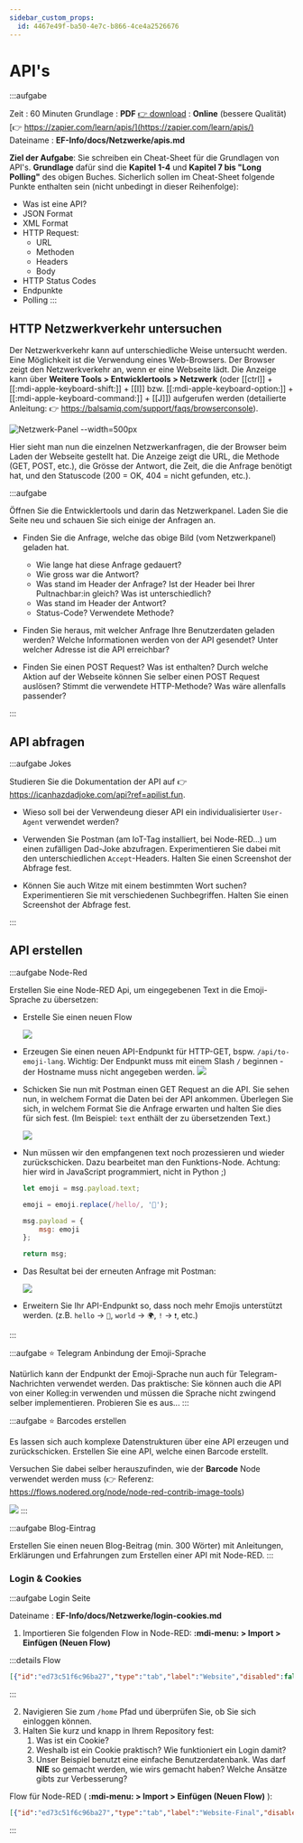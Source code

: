 ```yaml
---
sidebar_custom_props:
  id: 4467e49f-ba50-4e7c-b866-4ce4a2526676
---
```

# API's

:::aufgabe

<Answer type="state" webKey="f298a852-af85-49b5-b03f-8a35a33d48cb" />

Zeit
: 60 Minuten
Grundlage
: **PDF** [👉 download](assets/zappier-apis.pdf)
: **Online** (bessere Qualität) [👉 https://zapier.com/learn/apis/](https://zapier.com/learn/apis/)
Dateiname
: __EF-Info/docs/Netzwerke/apis.md__

**Ziel der Aufgabe**: Sie schreiben ein Cheat-Sheet für die Grundlagen von API's. **Grundlage** dafür sind die **Kapitel 1-4** und **Kapitel 7 bis "Long Polling"** des obigen Buches. Sicherlich sollen im Cheat-Sheet folgende Punkte enthalten sein (nicht unbedingt in dieser Reihenfolge):
- Was ist eine API? 
- JSON Format
- XML Format
- HTTP Request: 
  - URL
  - Methoden
  - Headers
  - Body
- HTTP Status Codes
- Endpunkte
- Polling
:::

## HTTP Netzwerkverkehr untersuchen

Der Netzwerkverkehr kann auf unterschiedliche Weise untersucht werden. Eine Möglichkeit ist die Verwendung eines Web-Browsers. Der Browser zeigt den Netzwerkverkehr an, wenn er eine Webseite lädt. Die Anzeige kann über __Weitere Tools > Entwicklertools > Netzwerk__ (oder [[ctrl]] + [[:mdi-apple-keyboard-shift:]] + [[I]] bzw. [[:mdi-apple-keyboard-option:]] + [[:mdi-apple-keyboard-command:]] + [[J]]) aufgerufen werden (detailierte Anleitung: 👉 https://balsamiq.com/support/faqs/browserconsole).

![Netzwerk-Panel --width=500px](images/network-console.png)

Hier sieht man nun die einzelnen Netzwerkanfragen, die der Browser beim Laden der Webseite gestellt hat. Die Anzeige zeigt die URL, die Methode (GET, POST, etc.), die Grösse der Antwort, die Zeit, die die Anfrage benötigt hat, und den Statuscode (200 = OK, 404 = nicht gefunden, etc.).


:::aufgabe
<Answer type="state" webKey="ffa8e0c7-0fb2-4988-8781-4203b785fa6f" />

Öffnen Sie die Entwicklertools und darin das Netzwerkpanel. Laden Sie die Seite neu und schauen Sie sich einige der Anfragen an. 

- Finden Sie die Anfrage, welche das obige Bild (vom Netzwerkpanel) geladen hat.
  - Wie lange hat diese Anfrage gedauert?
  - Wie gross war die Antwort?
  - Was stand im Header der Anfrage? Ist der Header bei Ihrer Pultnachbar:in gleich? Was ist unterschiedlich?
  - Was stand im Header der Antwort?
  - Status-Code? Verwendete Methode?
  
  <Answer type="text" webKey="dd6e4d84-5f2f-4b31-a83f-8f72d4ae4afa" />

- Finden Sie heraus, mit welcher Anfrage Ihre Benutzerdaten geladen werden? Welche Informationen werden von der API gesendet? Unter welcher Adresse ist die API erreichbar?

  <Answer type="text" webKey="a5a76fca-32f5-4168-9374-1f0235acbc95" />

- Finden Sie einen POST Request? Was ist enthalten? Durch welche Aktion auf der Webseite können Sie selber einen POST Request auslösen? Stimmt die verwendete HTTP-Methode? Was wäre allenfalls passender?

  <Answer type="text" webKey="3ea9cbc6-99d7-48c4-b4ed-7fd7621ec765" />

:::


## API abfragen

:::aufgabe Jokes
<Answer type="state" webKey="e9606896-3d52-413c-b0ed-d8437d6d960e" />

Studieren Sie die Dokumentation der API auf 👉 https://icanhazdadjoke.com/api?ref=apilist.fun.

- Wieso soll bei der Verwendeung dieser API ein individualisierter `User-Agent` verwendet werden?

  <Answer type="text" webKey="ea513d39-b9ab-4f26-a914-bb923ed8e58f" />

- Verwenden Sie Postman (am IoT-Tag installiert, bei Node-RED...) um einen zufälligen Dad-Joke abzufragen. Experimentieren Sie dabei mit den unterschiedlichen `Accept`-Headers. Halten Sie einen Screenshot der Abfrage fest.

  <Answer type="text" webKey="49c2fde6-041e-40da-9874-e572d98e74ff" />

- Können Sie auch Witze mit einem bestimmten Wort suchen? Experimentieren Sie mit verschiedenen Suchbegriffen. Halten Sie einen Screenshot der Abfrage fest.

  <Answer type="text" webKey="019dc887-fddd-4320-96cf-55b5f4da98e2" />

:::


## API erstellen

:::aufgabe Node-Red

<Answer type="state" webKey="c0ccd705-a413-4eb7-a44a-406d1db8c020" />

Erstellen Sie eine Node-RED Api, um eingegebenen Text in die Emoji-Sprache zu übersetzen:

- Erstelle Sie einen neuen Flow
  
  ![](images/nred-api-01.png)

- Erzeugen Sie einen neuen API-Endpunkt für HTTP-GET, bspw. `/api/to-emoji-lang`. Wichtig: Der Endpunkt muss mit einem Slash `/` beginnen - der Hostname muss nicht angegeben werden.
  ![](images/nred-api-02.png)

- Schicken Sie nun mit Postman einen GET Request an die API. Sie sehen nun, in welchem Format die Daten bei der API ankommen. Überlegen Sie sich, in welchem Format Sie die Anfrage erwarten und halten Sie dies für sich fest. (Im Beispiel: `text` enthält der zu übersetzenden Text.)

  ![](images/nred-api-03.png)

- Nun müssen wir den empfangenen text noch prozessieren und wieder zurückschicken. Dazu bearbeitet man den Funktions-Node. Achtung: hier wird in JavaScript programmiert, nicht in Python ;)

  ```js
  let emoji = msg.payload.text;

  emoji = emoji.replace(/hello/, '👋');

  msg.payload = {
      msg: emoji
  };

  return msg;
  ```
- Das Resultat bei der erneuten Anfrage mit Postman:

  ![](images/nred-api-04.png)

- Erweitern Sie Ihr API-Endpunkt so, dass noch mehr Emojis unterstützt werden. (z.B. `hello` -> `👋`, `world` -> `🌍`, `!` -> `❗️`, etc.)



:::


:::aufgabe ⭐ Telegram Anbindung der Emoji-Sprache
<Answer type="state" webKey="fd93a452-48dd-4ddc-9dd2-111a8d445c31" />

Natürlich kann der Endpunkt der Emoji-Sprache nun auch für Telegram-Nachrichten verwendet werden. Das praktische: Sie können auch die API von einer Kolleg:in verwenden und müssen die Sprache nicht zwingend selber implementieren. Probieren Sie es aus...
:::

:::aufgabe ⭐ Barcodes erstellen

<Answer type="state" webKey="13dac5de-8bf0-4a8e-b7af-e6a83ce25f63" />

Es lassen sich auch komplexe Datenstrukturen über eine API erzeugen und zurückschicken. Erstellen Sie eine API, welche einen Barcode erstellt.

Versuchen Sie dabei selber herauszufinden, wie der __Barcode__ Node verwendet werden muss (👉 Referenz: https://flows.nodered.org/node/node-red-contrib-image-tools)

![](images/nred-api-05.png)
:::

:::aufgabe Blog-Eintrag
<Answer type="state" webKey="631b73c7-a4fc-415d-ad08-18dc966b0a9f" />

Erstellen Sie einen neuen Blog-Beitrag (min. 300 Wörter) mit Anleitungen, Erklärungen und Erfahrungen zum Erstellen einer API mit Node-RED.
:::


### Login & Cookies

:::aufgabe Login Seite

<Answer type="state" webKey="39323467-afef-4670-b6b5-1e99d2d8c39e" />

Dateiname
: __EF-Info/docs/Netzwerke/login-cookies.md__


1. Importieren Sie folgenden Flow in Node-RED: __:mdi-menu: > Import > Einfügen (Neuen Flow)__
   
  :::details Flow

  ```json
  [{"id":"ed73c51f6c96ba27","type":"tab","label":"Website","disabled":false,"info":"","env":[]},{"id":"ec50be804c1e6675","type":"http in","z":"ed73c51f6c96ba27","name":"[GET] /home","url":"/home","method":"get","upload":false,"swaggerDoc":"","x":190,"y":280,"wires":[["1b5bb80c993555b9"]]},{"id":"cb111f9c5919c2df","type":"http response","z":"ed73c51f6c96ba27","name":"send","statusCode":"","headers":{},"x":890,"y":300,"wires":[]},{"id":"8e8e47cc5fcb98c5","type":"template","z":"ed73c51f6c96ba27","name":"welcome.html","field":"payload","fieldType":"msg","format":"html","syntax":"mustache","template":"<!DOCTYPE html>\n<html>\n\n<body>\n\n    <h2>Welcome {{payload.cookies.name}}</h2>\n\n    <form action=\"/api/logout\" method=\"post\">\n        <input type=\"submit\" value=\"Logout\">\n    </form>\n</body>\n\n</html>","output":"str","x":680,"y":260,"wires":[["cb111f9c5919c2df"]]},{"id":"ef63f010f75fddab","type":"http in","z":"ed73c51f6c96ba27","name":"","url":"/api/login","method":"post","upload":false,"swaggerDoc":"","x":200,"y":400,"wires":[["b0da1762ade85366"]]},{"id":"c3a17bf91ecd5844","type":"http response","z":"ed73c51f6c96ba27","name":"redirect","statusCode":"302","headers":{"location":"/home"},"x":700,"y":400,"wires":[]},{"id":"b0da1762ade85366","type":"function","z":"ed73c51f6c96ba27","name":"check login & set cookie","func":"msg.cookies = {\n    auth: true,\n    name: msg.payload.name\n}\nreturn msg;","outputs":1,"noerr":0,"initialize":"","finalize":"","libs":[],"x":450,"y":400,"wires":[["c3a17bf91ecd5844"]]},{"id":"1b5bb80c993555b9","type":"function","z":"ed73c51f6c96ba27","name":"file server","func":"if (msg.req.cookies['auth']) {\n    return [msg, undefined]\n} else {\n    return [undefined, msg]\n}\n","outputs":2,"noerr":0,"initialize":"","finalize":"","libs":[],"x":340,"y":280,"wires":[["27605817169cf262"],["78560b7d3955e003"]]},{"id":"78560b7d3955e003","type":"template","z":"ed73c51f6c96ba27","name":"login.html","field":"payload","fieldType":"msg","format":"html","syntax":"mustache","template":"<!DOCTYPE html>\n<html>\n\n<body>\n\n    <h2>Login</h2>\n\n    <form action=\"/api/login\" method=\"post\">\n        <label for=\"user\">Benutzername:</label><br>\n        <input type=\"text\" id=\"user\" name=\"name\" value=\"Johnny\"><br>\n        <label for=\"pw\">Password:</label><br>\n        <input type=\"password\" id=\"pw\" name=\"password\" value=\"SecurePW\"><br><br>\n        <input type=\"submit\" value=\"Login\">\n    </form>\n</body>\n\n</html>","output":"str","x":500,"y":300,"wires":[["cb111f9c5919c2df"]]},{"id":"67469255844ecdb2","type":"http in","z":"ed73c51f6c96ba27","name":"","url":"/api/logout","method":"post","upload":false,"swaggerDoc":"","x":200,"y":500,"wires":[["ec4982c40dbdb73b"]]},{"id":"ec4982c40dbdb73b","type":"function","z":"ed73c51f6c96ba27","name":"clear cookie","func":"msg.cookies = {auth: null, name: null}\nreturn msg;","outputs":1,"noerr":0,"initialize":"","finalize":"","libs":[],"x":410,"y":500,"wires":[["e835b96b55617025"]]},{"id":"e835b96b55617025","type":"http response","z":"ed73c51f6c96ba27","name":"redirect","statusCode":"302","headers":{"location":"/home"},"x":700,"y":500,"wires":[]},{"id":"27605817169cf262","type":"change","z":"ed73c51f6c96ba27","name":"load cookies","rules":[{"t":"set","p":"payload.cookies","pt":"msg","to":"msg.req.cookies","tot":"jsonata"}],"action":"","property":"","from":"","to":"","reg":false,"x":510,"y":260,"wires":[["8e8e47cc5fcb98c5"]]}]
  ```
  :::

2. Navigieren Sie zum `/home` Pfad und überprüfen Sie, ob Sie sich einloggen können.
3. Halten Sie kurz und knapp in Ihrem Repository fest:
   1. Was ist ein Cookie?
   2. Weshalb ist ein Cookie praktisch? Wie funktioniert ein Login damit?
   3. Unser Beispiel benutzt eine einfache Benutzerdatenbank. Was darf **NIE** so gemacht werden, wie wirs gemacht haben? Welche Ansätze gibts zur Verbesserung?


<Solution>

Flow für Node-RED ( __:mdi-menu: > Import > Einfügen (Neuen Flow)__ ):

```json
[{"id":"ed73c51f6c96ba27","type":"tab","label":"Website-Final","disabled":false,"info":"","env":[]},{"id":"ec50be804c1e6675","type":"http in","z":"ed73c51f6c96ba27","name":"[GET] /home","url":"/home","method":"get","upload":false,"swaggerDoc":"","x":190,"y":280,"wires":[["1b5bb80c993555b9"]]},{"id":"cb111f9c5919c2df","type":"http response","z":"ed73c51f6c96ba27","name":"send","statusCode":"","headers":{},"x":890,"y":300,"wires":[]},{"id":"8e8e47cc5fcb98c5","type":"template","z":"ed73c51f6c96ba27","name":"welcome.html","field":"payload","fieldType":"msg","format":"html","syntax":"mustache","template":"<!DOCTYPE html>\n<html>\n\n<body>\n\n    <h2>Welcome {{payload.cookies.name}}</h2>\n\n    <form action=\"/api/logout\" method=\"post\">\n        <input type=\"submit\" value=\"Logout\">\n    </form>\n</body>\n\n</html>","output":"str","x":680,"y":260,"wires":[["cb111f9c5919c2df"]]},{"id":"ef63f010f75fddab","type":"http in","z":"ed73c51f6c96ba27","name":"","url":"/api/login","method":"post","upload":false,"swaggerDoc":"","x":200,"y":400,"wires":[["b0da1762ade85366","07234ee379334a3a"]]},{"id":"c3a17bf91ecd5844","type":"http response","z":"ed73c51f6c96ba27","name":"redirect","statusCode":"302","headers":{"location":"/home"},"x":700,"y":400,"wires":[]},{"id":"b0da1762ade85366","type":"function","z":"ed73c51f6c96ba27","name":"check login & set cookie","func":"const { name, password } = msg.payload;\nconst user = flow.get(name.toLowerCase());\n\nif (user) {\n    if (password == user.pw) {\n        msg.cookies = {\n            auth: true,\n            name: name\n        }\n    }\n}\nreturn msg;","outputs":1,"noerr":0,"initialize":"","finalize":"","libs":[],"x":450,"y":400,"wires":[["c3a17bf91ecd5844"]]},{"id":"1b5bb80c993555b9","type":"function","z":"ed73c51f6c96ba27","name":"file server","func":"if (msg.req.cookies['auth']) {\n    return [msg, undefined]\n} else {\n    return [undefined, msg]\n}\n","outputs":2,"noerr":0,"initialize":"","finalize":"","libs":[],"x":340,"y":280,"wires":[["27605817169cf262"],["78560b7d3955e003"]]},{"id":"78560b7d3955e003","type":"template","z":"ed73c51f6c96ba27","name":"login.html","field":"payload","fieldType":"msg","format":"html","syntax":"mustache","template":"<!DOCTYPE html>\n<html>\n\n<body>\n\n    <h2>Login in mein super cooles Wasauchimmer-System</h2>\n\n    <form action=\"/api/login\" method=\"post\">\n        <label for=\"user\">Benutzername:</label><br>\n        <input type=\"text\" id=\"user\" name=\"name\" value=\"Johnny\"><br>\n        <label for=\"frage\">Geburtstag?</label><br>\n        <input type=\"date\" id=\"frage\" name=\"geburtstag\" value=\"2000-06-28\"><br>\n        <label for=\"pw\">Password:</label><br>\n        <input type=\"password\" id=\"pw\" name=\"password\" value=\"asdf\"><br><br>\n        <input type=\"submit\" value=\"Login\">\n    </form>\n</body>\n\n</html>","output":"str","x":500,"y":300,"wires":[["cb111f9c5919c2df"]]},{"id":"67469255844ecdb2","type":"http in","z":"ed73c51f6c96ba27","name":"","url":"/api/logout","method":"post","upload":false,"swaggerDoc":"","x":200,"y":500,"wires":[["ec4982c40dbdb73b"]]},{"id":"ec4982c40dbdb73b","type":"function","z":"ed73c51f6c96ba27","name":"clear cookie","func":"msg.cookies = {secret: null, name: null}\nreturn msg;","outputs":1,"noerr":0,"initialize":"","finalize":"","libs":[],"x":410,"y":500,"wires":[["e835b96b55617025"]]},{"id":"e835b96b55617025","type":"http response","z":"ed73c51f6c96ba27","name":"redirect","statusCode":"302","headers":{"location":"/home"},"x":700,"y":500,"wires":[]},{"id":"27605817169cf262","type":"change","z":"ed73c51f6c96ba27","name":"load cookies","rules":[{"t":"set","p":"payload.cookies","pt":"msg","to":"msg.req.cookies","tot":"jsonata"}],"action":"","property":"","from":"","to":"","reg":false,"x":510,"y":260,"wires":[["8e8e47cc5fcb98c5"]]},{"id":"07234ee379334a3a","type":"debug","z":"ed73c51f6c96ba27","name":"debug 3","active":true,"tosidebar":true,"console":false,"tostatus":false,"complete":"false","statusVal":"","statusType":"auto","x":400,"y":360,"wires":[]},{"id":"e8a81f863d5375e5","type":"inject","z":"ed73c51f6c96ba27","name":"Init","props":[{"p":"payload"},{"p":"topic","vt":"str"}],"repeat":"","crontab":"","once":true,"onceDelay":0.1,"topic":"","payload":"","payloadType":"date","x":170,"y":160,"wires":[["3a334314d61a60e8"]]},{"id":"3a334314d61a60e8","type":"function","z":"ed73c51f6c96ba27","name":"Memory DB","func":"flow.set(\n    'johnny',\n    {\n        pw: 'asdf'\n    }\n)\n\nflow.set(\n    'maria',\n    {\n        pw: '1234'\n    }\n)\nreturn msg;","outputs":1,"noerr":0,"initialize":"","finalize":"","libs":[],"x":370,"y":160,"wires":[[]]}]
```

</Solution>
:::